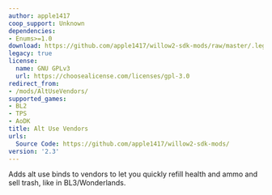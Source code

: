 ```yaml
---
author: apple1417
coop_support: Unknown
dependencies:
- Enums>=1.0
download: https://github.com/apple1417/willow2-sdk-mods/raw/master/.legacy/AltUseVendors.zip
legacy: true
license:
  name: GNU GPLv3
  url: https://choosealicense.com/licenses/gpl-3.0
redirect_from:
- /mods/AltUseVendors/
supported_games:
- BL2
- TPS
- AoDK
title: Alt Use Vendors
urls:
  Source Code: https://github.com/apple1417/willow2-sdk-mods/
version: '2.3'
---
```

Adds alt use binds to vendors to let you quickly refill health and ammo and sell trash, like in BL3/Wonderlands.
